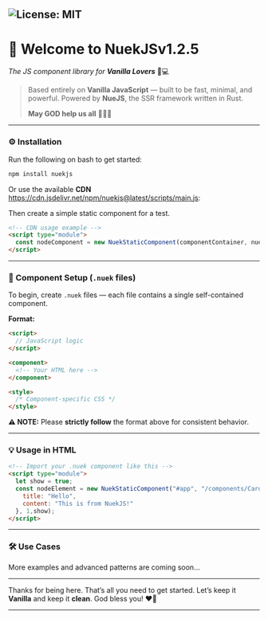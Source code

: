![License: MIT](https://img.shields.io/badge/License-MIT-blue.svg)
---

# 💫 Welcome to **NuekJSv1.2.5**

*The JS component library for **Vanilla Lovers*** 🍦💻

> Based entirely on **Vanilla JavaScript** — built to be fast, minimal, and powerful.
> Powered by **NueJS**, the SSR framework written in Rust.
>
> **May GOD help us all** 🙏🙏🙏

---

### ⚙️ Installation

Run the following on bash to get started:

```bash
npm install nuekjs
```

Or use the available **CDN** https://cdn.jsdelivr.net/npm/nuekjs@latest/scripts/main.js:

Then create a simple static component for a test.

```html
<!-- CDN usage example -->
<script type="module">
  const nodeComponent = new NuekStaticComponent(componentContainer, nuekFilePath, optionalProps, loop, condition);
</script>
```

---

### 📁 Component Setup (`.nuek` files)

To begin, create `.nuek` files — each file contains a single self-contained component.

**Format:**

```html
<script>
  // JavaScript logic
</script>

<component>
  <!-- Your HTML here -->
</component>

<style>
  /* Component-specific CSS */
</style>
```

**⚠️ NOTE:** Please **strictly follow** the format above for consistent behavior.

---

### 💡 Usage in HTML

```html
<!-- Import your .nuek component like this -->
<script type="module">
  let show = true;
  const nodeElement = new NuekStaticComponent("#app", "/components/Card.nuek", {
    title: "Hello",
    content: "This is from NuekJS!"
  }, 1,show);
</script>
```

---

### 🛠️ Use Cases

More examples and advanced patterns are coming soon...

---

Thanks for being here. That’s all you need to get started.
Let’s keep it **Vanilla** and keep it **clean**.
God bless you! ❤️🥹

---